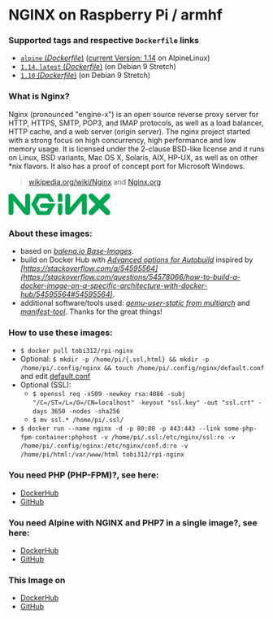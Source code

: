 # NGINX on Raspberry Pi / armhf

### Supported tags and respective `Dockerfile` links
-	[`alpine` (*Dockerfile*)](https://github.com/TobiasH87Docker/rpi-nginx/blob/master/alpine.armhf.Dockerfile) ([current Version: 1.14](https://pkgs.alpinelinux.org/package/v3.9/main/armhf/nginx) on AlpineLinux)
-	[`1.14`, `latest` (*Dockerfile*)](https://github.com/TobiasH87Docker/rpi-nginx/blob/master/stretch.armhf.1_14.Dockerfile) (on Debian 9 Stretch)
-	[`1.10` (*Dockerfile*)](https://github.com/TobiasH87Docker/rpi-nginx/blob/master/stretch.armhf.1_10.Dockerfile) (on Debian 9 Stretch)

### What is Nginx?
Nginx (pronounced "engine-x") is an open source reverse proxy server for HTTP, HTTPS, SMTP, POP3, and IMAP protocols, as well as a load balancer, HTTP cache, and a web server (origin server). The nginx project started with a strong focus on high concurrency, high performance and low memory usage. It is licensed under the 2-clause BSD-like license and it runs on Linux, BSD variants, Mac OS X, Solaris, AIX, HP-UX, as well as on other *nix flavors. It also has a proof of concept port for Microsoft Windows.
> [wikipedia.org/wiki/Nginx](https://en.wikipedia.org/wiki/Nginx) and [Nginx.org](http://nginx.org/en/)

![logo](https://raw.githubusercontent.com/docker-library/docs/master/nginx/logo.png)

### About these images:
* based on *[balena.io Base-Images](https://www.balena.io/docs/reference/base-images/base-images/)*.
* build on Docker Hub with *[Advanced options for Autobuild](https://docs.docker.com/docker-hub/builds/advanced/)* inspired by *[https://stackoverflow.com/a/54595564](https://stackoverflow.com/questions/54578066/how-to-build-a-docker-image-on-a-specific-architecture-with-docker-hub/54595564#54595564)*.
* additional software/tools used: *[qemu-user-static from multiarch](https://github.com/multiarch/qemu-user-static)* and *[manifest-tool](https://github.com/estesp/manifest-tool)*. Thanks for the great things!

### How to use these images:

* ``` $ docker pull tobi312/rpi-nginx ```
* Optional: ``` $ mkdir -p /home/pi/{.ssl,html} && mkdir -p /home/pi/.config/nginx && touch /home/pi/.config/nginx/default.conf ``` and edit [default.conf](https://github.com/TobiasH87Docker/rpi-nginx/blob/master/default.conf)
* Optional (SSL): 
	* ``` $ openssl req -x509 -newkey rsa:4086 -subj "/C=/ST=/L=/O=/CN=localhost" -keyout "ssl.key" -out "ssl.crt" -days 3650 -nodes -sha256 ```
	* ``` $ mv ssl.* /home/pi/.ssl/ ```
* ``` $ docker run --name nginx -d -p 80:80 -p 443:443 --link some-php-fpm-container:phphost -v /home/pi/.ssl:/etc/nginx/ssl:ro -v /home/pi/.config/nginx:/etc/nginx/conf.d:ro -v /home/pi/html:/var/www/html tobi312/rpi-nginx ```  

### You need PHP (PHP-FPM)?, see here: 
* [DockerHub](https://hub.docker.com/r/tobi312/rpi-php/)
* [GitHub](https://github.com/TobiasH87Docker/rpi-php)

### You need Alpine with NGINX and PHP7 in a single image?, see here:
* [DockerHub](https://hub.docker.com/r/tobi312/alpine-nginx-php/)
* [GitHub](https://github.com/Tob1asDocker/alpine-nginx-php)

### This Image on
* [DockerHub](https://hub.docker.com/r/tobi312/rpi-nginx/)
* [GitHub](https://github.com/TobiasH87Docker/rpi-nginx)
